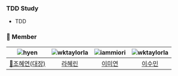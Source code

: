### TDD Study

-   TDD

### 👥 Member

  <div class="Member">

| ![hyen](https://images.weserv.nl/?url=https://avatars.githubusercontent.com/u/95748753?v=4%22?v=4&h=250&w=250&fit=cover&mask=circle&maxage=7d) | ![wktaylorla](https://images.weserv.nl/?url=https://avatars.githubusercontent.com/u/82423405?v=4"?v=4&h=250&w=250&fit=cover&mask=circle&maxage=7d) | ![iammiori](https://images.weserv.nl/?url=https://avatars.githubusercontent.com/u/46439995?v=4&h=250&w=250&fit=cover&mask=circle&maxage=7d) | ![wktaylorla](https://images.weserv.nl/?url=https://avatars.githubusercontent.com/u/82423405?v=4"?v=4&h=250&w=250&fit=cover&mask=circle&maxage=7d) |
| :--------------------------------------------------------------------------------------------------------------------------------------------: | :------------------------------------------------------------------------------------------------------------------------------------------------: | :-----------------------------------------------------------------------------------------------------------------------------------------: | :------------------------------------------------------------------------------------------------------------------------------------------------: |
|                                                [👑조혜연(대장)](https://github.com/hyeyum0312)                                                 |                                                      [라혜린](https://github.com/wktaylorla)                                                       |                                                    [이미연](https://github.com/iammiori)                                                    |                                                        [이수민](https://github/wktaylorla)                                                         |

  </div>
